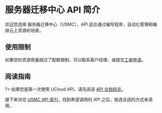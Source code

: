



# 服务器迁移中心 API 简介

欢迎您选择 服务器迁移中心（USMC），API 适合通过编写程序，自动化管理和编排云上资源的场景。

## 使用限制

如果您的资源用量超过了配额限制，可以联系客户经理，或提交[工单申请](https://accountv2.ucloud.cn/work_ticket)。

## 阅读指南

?> 如果您是第一次使用 UCloud API，请先阅读 [API 文档综览](/api/summary/)。

接下来浏览 [USMC API 索引](api/usmc-api/index.md)，找到希望调用的 API 之后，挑选合适的方式来调用。





